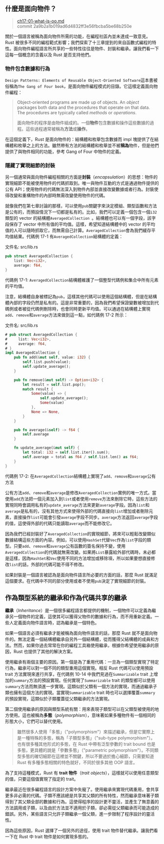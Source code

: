 ## 什麼是面向物件？

> [ch17-01-what-is-oo.md](https://github.com/rust-lang/book/blob/master/second-edition/src/ch17-01-what-is-oo.md)
> <br>
> commit 2a9b2a1b019ad6d4832ff3e56fbcba5be68b250e

關於一個語言被稱為面向物件所需的功能，在編程社區內並未達成一致意見。Rust 被很多不同的編程範式影響；我們探索了十三章提到的來自函數式編程的特性。面向物件編程語言所共享的一些特性往往是物件、封裝和繼承。讓我們看一下這每一個概念的含義以及 Rust 是否支持他們。

### 物件包含數據和行為

`Design Patterns: Elements of Reusable Object-Oriented Software`這本書被俗稱為`The Gang of Four book`，是面向物件編程模式的目錄。它這樣定義面向物件編程：

> Object-oriented programs are made up of objects. An *object* packages both
> data and the procedures that operate on that data. The procedures are
> typically called *methods* or *operations*.
>
> 面向物件的程序是由物件組成的。一個**物件**包含數據和操作這些數據的過程。這些過程通常被稱為**方法**或**操作**。

在這個定義下，Rust 是面向物件的：結構體和枚舉包含數據而 impl 塊提供了在結構體和枚舉之上的方法。雖然帶有方法的結構體和枚舉並不被**稱為**物件，但是他們提供了與物件相同的功能，參考 Gang of Four 中物件的定義。

### 隱藏了實現細節的封裝

另一個通常與面向物件編程相關的方面是**封裝**（*encapsulation*）的思想：物件的實現細節不能被使用物件的代碼抓取到。唯一與物件互動的方式是通過物件提供的公有 API；使用物件的代碼無法深入到物件內部並直接改變數據或者行為。封裝使得改變和重構物件的內部時無需改變使用物件的代碼。

就像我們在第七章討論的那樣，可以使用`pub`關鍵字來決定模組、類型函數和方法是公有的，而預設情況下一切都是私有的。比如，我們可以定義一個包含一個`i32`類型的 vector 的結構體`AveragedCollection `。結構體也可以有一個字段，該字段保存了 vector 中所有值的平均值。這樣，希望知道結構體中的 vector 的平均值的人可以隨時抓取它，而無需自己計算。`AveragedCollection`會為我們緩存平均值結果。代碼例 17-1 有`AveragedCollection`結構體的定義：

<span class="filename">文件名: src/lib.rs</span>

```rust
pub struct AveragedCollection {
    list: Vec<i32>,
    average: f64,
}
```

<span class="caption">代碼例 17-1: `AveragedCollection`結構體維護了一個整型代碼例和集合中所有元素的平均值。</span>

注意，結構體自身被標記為`pub`，這樣其他代碼可以使用這個結構體，但是在結構體內部的字段仍然是私有的。這是非常重要的，因為我們希望保證變數被增加到代碼例或者被從代碼例刪除時，也會同時更新平均值。可以通過在結構體上實現`add`、`remove`和`average`方法來做到這一點，如代碼例 17-2 所示：

<span class="filename">文件名: src/lib.rs</span>

```rust
# pub struct AveragedCollection {
#     list: Vec<i32>,
#     average: f64,
# }
impl AveragedCollection {
    pub fn add(&mut self, value: i32) {
        self.list.push(value);
        self.update_average();
    }

    pub fn remove(&mut self) -> Option<i32> {
        let result = self.list.pop();
        match result {
            Some(value) => {
                self.update_average();
                Some(value)
            },
            None => None,
        }
    }

    pub fn average(&self) -> f64 {
        self.average
    }

    fn update_average(&mut self) {
        let total: i32 = self.list.iter().sum();
        self.average = total as f64 / self.list.len() as f64;
    }
}
```

<span class="caption">代碼例 17-2: 在`AveragedCollection`結構體上實現了`add`、`remove`和`average`公有方法</span>

公有方法`add`、`remove`和`average`是修改`AveragedCollection`實例的唯一方式。當使用`add`方法把一個元素加入到`list`或者使用`remove`方法來刪除它時，這些方法的實現同時會調用私有的`update_average`方法來更新`average`字段。因為`list`和`average`是私有的，沒有其他方式來使得外部的代碼直接向`list`增加或者刪除元素，直接操作`list`可能會引發`average`字段不同步。`average`方法返回`average`字段的值，這使得外部的代碼只能讀取`average`而不能修改它。

因為我們已經封裝好了`AveragedCollection`的實現細節，將來可以輕鬆改變類似數據結構這些方面的內容。例如，可以使用`HashSet`代替`Vec`作為`list`字段的類型。只要`add`、`remove`和`average`公有函數的簽名保持不變，使用`AveragedCollection`的代碼就無需改變。如果將`List`暴露給外部代碼時，未必都是這樣，因為`HashSet`和`Vec`使用不同的方法增加或移除項，所以如果要想直接修改`list`的話，外部的代碼可能不得不修改。

如果封裝是一個語言被認為是面向物件語言所必要的方面的話，那麼 Rust 就滿足這個要求。在代碼中不同的部分使用或者不使用`pub`決定了實現細節的封裝。

## 作為類型系統的繼承和作為代碼共享的繼承

**繼承**（*Inheritance*）是一個很多編程語言都提供的機制，一個物件可以定義為繼承另一個物件的定義，這使其可以獲得父物件的數據和行為，而不用重新定義。一些人定義面向物件語言時，認為繼承是一個特色。

如果一個語言必須有繼承才能被稱為面向物件語言的話，那麼 Rust 就不是面向物件的。無法定義一個結構體繼承自另外一個結構體，從而獲得父結構體的成員和方法。然而，如果你過去常常在你的編程工具箱使用繼承，根據你希望使用繼承的原因，Rust 也提供了其他的解決方案。

使用繼承有兩個主要的原因。第一個是為了重用代碼：一旦為一個類型實現了特定行為，繼承可以對一個不同的類型重用這個實現。相反 Rust 代碼可以使用預設 trait 方法實現來進行共享，在代碼例 10-14 中我們見過在`Summarizable` trait 上增加的`summary`方法的預設實現。任何實現了`Summarizable` trait 的類型都可以使用`summary`方法而無須進一步實現。這類似於父類有一個方法的實現，而通過繼承子類也擁有這個方法的實現。當實現`Summarizable` trait 時也可以選擇覆蓋`summary`的預設實現，這類似於子類覆蓋從父類繼承的方法實現。

第二個使用繼承的原因與類型系統有關：用來表現子類型可以在父類型被使用的地方使用。這也被稱為**多態**（*polymorphism*），意味著如果多種物件有一個相同的形態大小，它們可以替代使用。

<!-- PROD: START BOX -->

> 雖然很多人使用「多態」（"polymorphism"）來描述繼承，但是它實際上是一種特殊的多態，稱為「子類型多態」（"sub-type polymorphism"）。也有很多種其他形式的多態，在 Rust 中帶有泛型參數的 trait bound 也是多態，更具體的說是「參數多態」（"parametric polymorphism"）。不同類型多態的確切細節在這裡並不關鍵，所以不要過於擔心細節，只需要知道 Rust 有多種多態相關的特色就好，不同於很多其他 OOP 語言。

<!-- PROD: END BOX -->

為了支持這種模式，Rust 有 **trait 物件**（*trait objects*），這樣就可以使用任意類型的值，只要這個值實現了指定的 trait。

繼承最近在很多編程語言的設計方案中失寵了。使用繼承來實現代碼重用，會共享更多非必需的代碼。子類不應該總是共享其父類的所有特性，然而繼承意味著子類得到了其父類全部的數據和行為。這使得程序的設計更不靈活，並產生了無意義的方法調用或子類，以及由於方法並不適用於子類，卻必需從父類繼承而可能造成的錯誤。另外，某些語言只允許子類繼承一個父類，進一步限制了程序設計的靈活性。

因為這些原因，Rust 選擇了一個另外的途徑，使用 trait 物件替代繼承。讓我們看一下在 Rust 中 trait 物件是如何實現多態的。